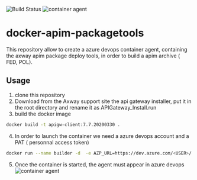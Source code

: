 ![Build Status](https://dev.azure.com/sbui/apim-emt/_apis/build/status/sbui-axway.docker-apim-packagetools?branchName=master)
![container agent](https://github.com/sbui-axway/docker-apim-packagetools/blob/master/images/container_agent.jpg)

# docker-apim-packagetools

This repository allow to create a azure devops container agent, containing the axway apim package deploy tools, in order to build a apim archive ( FED, POL).

## Usage
1. clone this repository
2. Download from the Axway support site the api gateway installer, put it in the root directory and rename it as APIGateway_Install.run
3. build the docker image
```bash
docker build -t apigw-client:7.7.20200330 .  
```
4. In order to launch the container we need a azure devops account and a PAT ( personnal access token)
```bash
docker run --name builder -d  -e AZP_URL=https://dev.azure.com/<USER>/ -e AZP_TOKEN=<PAT> -e AZP_AGENT_NAME=fed_builder apigw-client:7.7.20200330  
```
5. Once the container is started, the agent must appear in azure devops 
![container agent](https://github.com/sbui-axway/docker-apim-packagetools/blob/master/images/container_agent.jpg)
